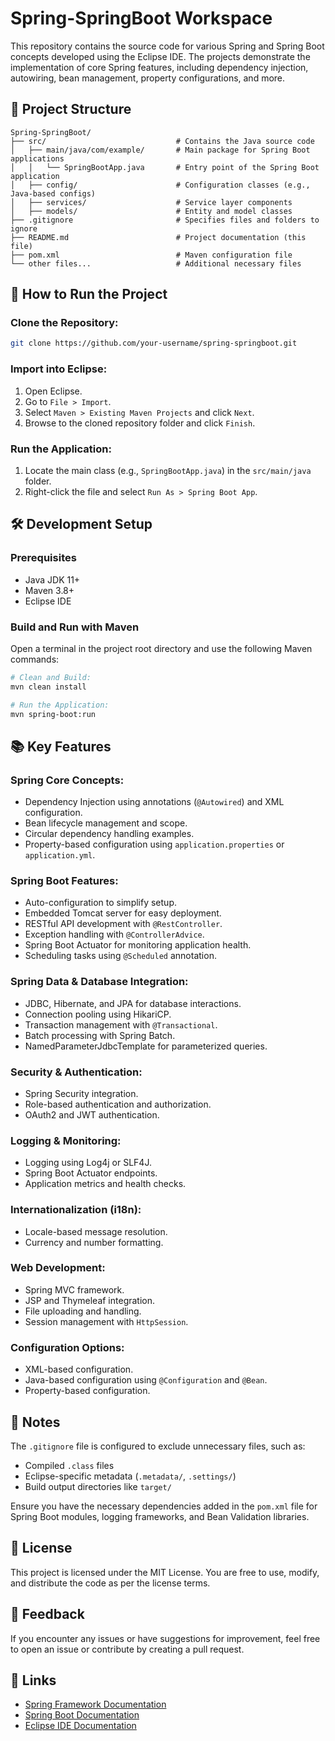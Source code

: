 # Spring-SpringBoot Workspace

This repository contains the source code for various Spring and Spring Boot concepts developed using the Eclipse IDE. The projects demonstrate the implementation of core Spring features, including dependency injection, autowiring, bean management, property configurations, and more.

## 📂 Project Structure
```
Spring-SpringBoot/
├── src/                             # Contains the Java source code
│   ├── main/java/com/example/       # Main package for Spring Boot applications
│   │   └── SpringBootApp.java       # Entry point of the Spring Boot application
│   ├── config/                      # Configuration classes (e.g., Java-based configs)
│   ├── services/                    # Service layer components
│   ├── models/                      # Entity and model classes
├── .gitignore                       # Specifies files and folders to ignore
├── README.md                        # Project documentation (this file)
├── pom.xml                          # Maven configuration file
└── other files...                   # Additional necessary files
```

## 🚀 How to Run the Project
### Clone the Repository:
```sh
git clone https://github.com/your-username/spring-springboot.git
```
### Import into Eclipse:
1. Open Eclipse.
2. Go to `File > Import`.
3. Select `Maven > Existing Maven Projects` and click `Next`.
4. Browse to the cloned repository folder and click `Finish`.

### Run the Application:
1. Locate the main class (e.g., `SpringBootApp.java`) in the `src/main/java` folder.
2. Right-click the file and select `Run As > Spring Boot App`.

## 🛠️ Development Setup
### Prerequisites
- Java JDK 11+
- Maven 3.8+
- Eclipse IDE

### Build and Run with Maven
Open a terminal in the project root directory and use the following Maven commands:
```sh
# Clean and Build:
mvn clean install  

# Run the Application:
mvn spring-boot:run  
```

## 📚 Key Features
### **Spring Core Concepts:**
- Dependency Injection using annotations (`@Autowired`) and XML configuration.
- Bean lifecycle management and scope.
- Circular dependency handling examples.
- Property-based configuration using `application.properties` or `application.yml`.

### **Spring Boot Features:**
- Auto-configuration to simplify setup.
- Embedded Tomcat server for easy deployment.
- RESTful API development with `@RestController`.
- Exception handling with `@ControllerAdvice`.
- Spring Boot Actuator for monitoring application health.
- Scheduling tasks using `@Scheduled` annotation.

### **Spring Data & Database Integration:**
- JDBC, Hibernate, and JPA for database interactions.
- Connection pooling using HikariCP.
- Transaction management with `@Transactional`.
- Batch processing with Spring Batch.
- NamedParameterJdbcTemplate for parameterized queries.

### **Security & Authentication:**
- Spring Security integration.
- Role-based authentication and authorization.
- OAuth2 and JWT authentication.

### **Logging & Monitoring:**
- Logging using Log4j or SLF4J.
- Spring Boot Actuator endpoints.
- Application metrics and health checks.

### **Internationalization (i18n):**
- Locale-based message resolution.
- Currency and number formatting.

### **Web Development:**
- Spring MVC framework.
- JSP and Thymeleaf integration.
- File uploading and handling.
- Session management with `HttpSession`.

### **Configuration Options:**
- XML-based configuration.
- Java-based configuration using `@Configuration` and `@Bean`.
- Property-based configuration.

## 📝 Notes
The `.gitignore` file is configured to exclude unnecessary files, such as:
- Compiled `.class` files
- Eclipse-specific metadata (`.metadata/`, `.settings/`)
- Build output directories like `target/`

Ensure you have the necessary dependencies added in the `pom.xml` file for Spring Boot modules, logging frameworks, and Bean Validation libraries.

## 📄 License
This project is licensed under the MIT License. You are free to use, modify, and distribute the code as per the license terms.

## 💬 Feedback
If you encounter any issues or have suggestions for improvement, feel free to open an issue or contribute by creating a pull request.

## 🔗 Links
- [Spring Framework Documentation](https://spring.io/projects/spring-framework)
- [Spring Boot Documentation](https://spring.io/projects/spring-boot)
- [Eclipse IDE Documentation](https://www.eclipse.org/documentation/)

